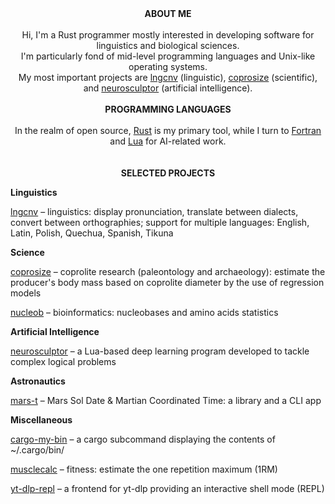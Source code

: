 <div align="center">
<b>ABOUT ME</b>
<br/>
<br/>
Hi, I'm a Rust programmer mostly interested in developing software for linguistics and biological sciences.<br/>
I'm particularly fond of mid-level programming languages and Unix-like operating systems.<br/>
My most important projects are <a href="https://github.com/piotrbajdek/lngcnv">lngcnv</a> (linguistic), <a href="https://github.com/piotrbajdek/coprosize">coprosize</a> (scientific),<br/>
and <a href="https://github.com/piotrbajdek/neurosculptor">neurosculptor</a> (artificial intelligence).
<br/>
<br/>
<b>PROGRAMMING LANGUAGES</b>
<br/>
<br/>
In the realm of open source, <a href="https://www.rust-lang.org/">Rust</a> is my primary tool, while I turn to <a href="https://fortran-lang.org/">Fortran</a> and <a href="https://www.lua.org/">Lua</a> for AI-related work.<br/>
<br/>
<br/>
<b>SELECTED PROJECTS</b>
</div>

**Linguistics**

[lngcnv](https://github.com/piotrbajdek/lngcnv) – linguistics: display pronunciation, translate between dialects, convert between orthographies; support for multiple languages: English, Latin, Polish, Quechua, Spanish, Tikuna

**Science**

[coprosize](https://github.com/piotrbajdek/coprosize) – coprolite research (paleontology and archaeology): estimate the producer's body mass based on coprolite diameter by the use of regression models

[nucleob](https://github.com/piotrbajdek/nucleob) – bioinformatics: nucleobases and amino acids statistics

**Artificial Intelligence**

[neurosculptor](https://github.com/piotrbajdek/neurosculptor) – a Lua-based deep learning program developed to tackle complex logical problems

**Astronautics**

[mars-t](https://github.com/piotrbajdek/mars-t) – Mars Sol Date & Martian Coordinated Time: a library and a CLI app

**Miscellaneous**

[cargo-my-bin](https://github.com/piotrbajdek/cargo-my-bin) – a cargo subcommand displaying the contents of ~/.cargo/bin/

[musclecalc](https://github.com/piotrbajdek/musclecalc) – fitness: estimate the one repetition maximum (1RM)

[yt-dlp-repl](https://github.com/piotrbajdek/yt-dlp-repl) – a frontend for yt-dlp providing an interactive shell mode (REPL)
